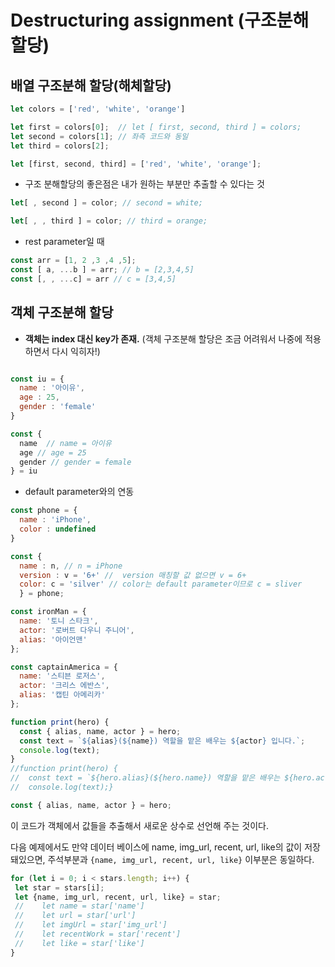 Destructuring assignment (구조분해 할당)
=============
## 배열 구조분해 할당(해체할당)
  
  ```jsx
  let colors = ['red', 'white', 'orange']
  
  let first = colors[0];  // let [ first, second, third ] = colors;
  let second = colors[1]; // 좌측 코드와 동일
  let third = colors[2];
  ```
  ```jsx
  let [first, second, third] = ['red', 'white', 'orange'];
  ```
  - 구조 분해할당의 좋은점은 내가 원하는 부분만 추출할 수 있다는 것
  ```jsx
  let[ , second ] = color; // second = white;
  ```
  ```jsx
  let[ , , third ] = color; // third = orange;
  ```
  - rest parameter일 때
  ```jsx
  const arr = [1, 2 ,3 ,4 ,5];
  const [ a, ...b ] = arr; // b = [2,3,4,5]
  const [, , ...c] = arr // c = [3,4,5]
  ```
  
## 객체 구조분해 할당
  - **객체는 index 대신 key가 존재.**  (객체 구조분해 할당은 조금 어려워서 나중에 적용하면서 다시 익히자!)
  ```jsx

  const iu = {
    name : '아이유',
    age : 25,
    gender : 'female'
  }
  
  const {
    name  // name = 아이유 
    age // age = 25
    gender // gender = female 
  } = iu
  ```
  
  - default parameter와의 연동
  ```jsx
  const phone = { 
    name : 'iPhone',
    color : undefined
  }
  
  const {
    name : n, // n = iPhone
    version : v = '6+' //  version 매칭할 값 없으면 v = 6+
    color: c = 'silver' // color는 default parameter이므로 c = sliver 
    } = phone;  
  ```
  ```jsx
  const ironMan = {
    name: '토니 스타크',
    actor: '로버트 다우니 주니어',
    alias: '아이언맨'
  };

  const captainAmerica = {
    name: '스티븐 로저스',
    actor: '크리스 에반스',
    alias: '캡틴 아메리카'
  };

  function print(hero) {
    const { alias, name, actor } = hero;
    const text = `${alias}(${name}) 역할을 맡은 배우는 ${actor} 입니다.`;
    console.log(text);
  }
  //function print(hero) {
  //  const text = `${hero.alias}(${hero.name}) 역할을 맡은 배우는 ${hero.actor} 입니다.`;  
  //  console.log(text);}
  ```
  ```jsx
  const { alias, name, actor } = hero;
  ```
  이 코드가 객체에서 값들을 추출해서 새로운 상수로 선언해 주는 것이다.

  다음 예제에서도 만약 데이터 베이스에 name, img_url, recent, url, like의 값이 저장돼있으면,
  주석부분과
  ```{name, img_url, recent, url, like}``` 이부분은 동일하다.
  ```jsx
  for (let i = 0; i < stars.length; i++) {
   let star = stars[i];
   let {name, img_url, recent, url, like} = star;
   //    let name = star['name']
   //    let url = star['url']
   //    let imgUrl = star['img_url']
   //    let recentWork = star['recent']
   //    let like = star['like']
  }                               
  ```
